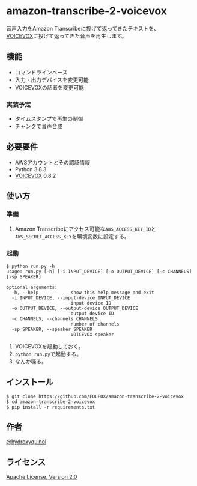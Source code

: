 # amazon-transcribe-2-voicevox
 
音声入力をAmazon Transcribeに投げて返ってきたテキストを、  
[VOICEVOX](https://voicevox.hiroshiba.jp/)に投げて返ってきた音声を再生します。
 
## 機能
 
- コマンドラインベース
- 入力・出力デバイスを変更可能
- VOICEVOXの話者を変更可能

### 実装予定

- タイムスタンプで再生の制御
- チャンクで音声合成
 
## 必要要件
 
- AWSアカウントとその認証情報
- Python 3.8.3
- [VOICEVOX](https://voicevox.hiroshiba.jp/) 0.8.2
 
## 使い方
### 準備

1. Amazon Transcribeにアクセス可能な`AWS_ACCESS_KEY_ID`と`AWS_SECRET_ACCESS_KEY`を環境変数に設定する。

### 起動
```
$ python run.py -h
usage: run.py [-h] [-i INPUT_DEVICE] [-o OUTPUT_DEVICE] [-c CHANNELS] [-sp SPEAKER]

optional arguments:
  -h, --help            show this help message and exit
  -i INPUT_DEVICE, --input-device INPUT_DEVICE
                        input device ID
  -o OUTPUT_DEVICE, --output-device OUTPUT_DEVICE
                        output device ID
  -c CHANNELS, --channels CHANNELS
                        number of channels
  -sp SPEAKER, --speaker SPEAKER
                        VOICEVOX speaker
```

1. VOICEVOXを起動しておく。
2. `python run.py`で起動する。
3. なんか喋る。
 
## インストール
 
```
$ git clone https://github.com/FOLFOX/amazon-transcribe-2-voicevox
$ cd amazon-transcribe-2-voicevox
$ pip install -r requirements.txt
```

## 作者
[@hydroxyquinol](https://twitter.com/hydroxyquinol)
 
## ライセンス
[Apache License, Version 2.0](https://licenses.opensource.jp/Apache-2.0/Apache-2.0.html)
